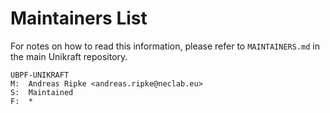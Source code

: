 Maintainers List
================

For notes on how to read this information, please refer to `MAINTAINERS.md` in
the main Unikraft repository.

	UBPF-UNIKRAFT
	M:	Andreas Ripke <andreas.ripke@neclab.eu>
	S:	Maintained
	F:	*

